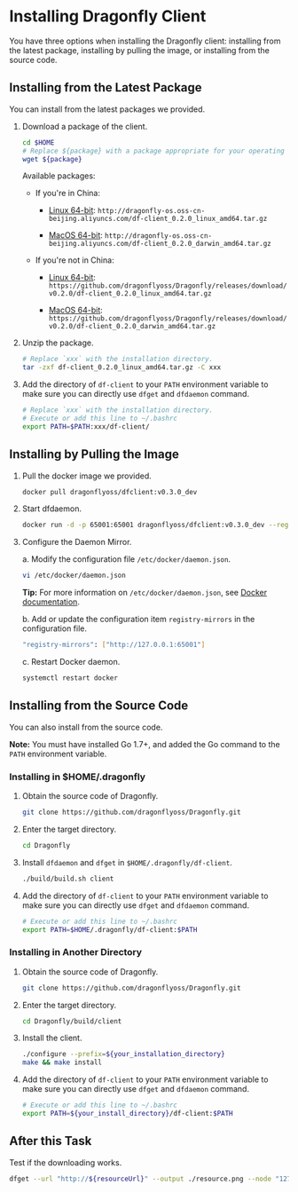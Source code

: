 # Installing Dragonfly Client

You have three options when installing the Dragonfly client: installing from the latest package, installing by pulling the image, or installing from the source code.

## Installing from the Latest Package

You can install from the latest packages we provided.

1. Download a package of the client.

    ```bash
    cd $HOME
    # Replace ${package} with a package appropriate for your operating system and location
    wget ${package}
    ```

    Available packages:

    - If you're in China:

        - [Linux 64-bit](http://dragonfly-os.oss-cn-beijing.aliyuncs.com/df-client_0.2.0_linux_amd64.tar.gz): `http://dragonfly-os.oss-cn-beijing.aliyuncs.com/df-client_0.2.0_linux_amd64.tar.gz`

        - [MacOS 64-bit](http://dragonfly-os.oss-cn-beijing.aliyuncs.com/df-client_0.2.0_darwin_amd64.tar.gz): `http://dragonfly-os.oss-cn-beijing.aliyuncs.com/df-client_0.2.0_darwin_amd64.tar.gz`

    - If you're not in China:

        - [Linux 64-bit](https://github.com/dragonflyoss/Dragonfly/releases/download/v0.2.0/df-client_0.2.0_linux_amd64.tar.gz): `https://github.com/dragonflyoss/Dragonfly/releases/download/v0.2.0/df-client_0.2.0_linux_amd64.tar.gz`

        - [MacOS 64-bit](https://github.com/dragonflyoss/Dragonfly/releases/download/v0.2.0/df-client_0.2.0_darwin_amd64.tar.gz): `https://github.com/dragonflyoss/Dragonfly/releases/download/v0.2.0/df-client_0.2.0_darwin_amd64.tar.gz`

2. Unzip the package.

    ```bash
    # Replace `xxx` with the installation directory.
    tar -zxf df-client_0.2.0_linux_amd64.tar.gz -C xxx
    ```

3. Add the directory of `df-client` to your `PATH` environment variable to make sure you can directly use `dfget` and `dfdaemon` command.

    ```bash
    # Replace `xxx` with the installation directory.
    # Execute or add this line to ~/.bashrc
    export PATH=$PATH:xxx/df-client/
    ```

## Installing by Pulling the Image

1. Pull the docker image we provided.

    ```bash
    docker pull dragonflyoss/dfclient:v0.3.0_dev
    ```

2. Start dfdaemon.

    ```bash
    docker run -d -p 65001:65001 dragonflyoss/dfclient:v0.3.0_dev --registry https://xxx.xx.x
    ```

3. Configure the Daemon Mirror.

    a. Modify the configuration file `/etc/docker/daemon.json`.

    ```sh
    vi /etc/docker/daemon.json
    ```

    **Tip:** For more information on `/etc/docker/daemon.json`, see [Docker documentation](https://docs.docker.com/registry/recipes/mirror/#configure-the-cache).

    b. Add or update the configuration item `registry-mirrors` in the configuration file.

    ```sh
    "registry-mirrors": ["http://127.0.0.1:65001"]
    ```

    c. Restart Docker daemon.

    ```bash
    systemctl restart docker
    ```

## Installing from the Source Code

You can also install from the source code.

**Note:** You must have installed Go 1.7+, and added the Go command to the `PATH` environment variable.

### Installing in $HOME/.dragonfly

1. Obtain the source code of Dragonfly.

    ```sh
    git clone https://github.com/dragonflyoss/Dragonfly.git
    ```

2. Enter the target directory.

    ```sh
    cd Dragonfly
    ```

3. Install `dfdaemon` and `dfget` in `$HOME/.dragonfly/df-client`.

    ```sh
    ./build/build.sh client
    ```

4. Add the directory of `df-client` to your `PATH` environment variable to make sure you can directly use `dfget` and `dfdaemon` command.

    ```sh
    # Execute or add this line to ~/.bashrc
    export PATH=$HOME/.dragonfly/df-client:$PATH
    ```

### Installing in Another Directory

1. Obtain the source code of Dragonfly.

    ```sh
    git clone https://github.com/dragonflyoss/Dragonfly.git
    ```

2. Enter the target directory.

    ```sh
    cd Dragonfly/build/client
    ```

3. Install the client.

    ```sh
    ./configure --prefix=${your_installation_directory}
    make && make install
    ```

4. Add the directory of `df-client` to your `PATH` environment variable to make sure you can directly use `dfget` and `dfdaemon` command.

    ```sh
    # Execute or add this line to ~/.bashrc
    export PATH=${your_install_directory}/df-client:$PATH
    ```

## After this Task

Test if the downloading works.

```sh
dfget --url "http://${resourceUrl}" --output ./resource.png --node "127.0.0.1"
```